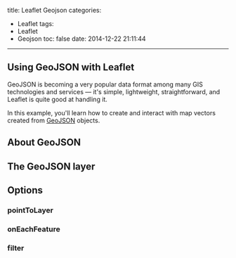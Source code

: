 title: Leaflet Geojson
categories:
  - Leaflet
tags:
  - Leaflet
  - Geojson
toc: false
date: 2014-12-22 21:11:44
---

## Using GeoJSON with Leaflet

GeoJSON is becoming a very popular data format among many GIS technologies and services — it's simple, lightweight, straightforward, and Leaflet is quite good at handling it.

In this example, you'll learn how to create and interact with map vectors created from [GeoJSON](http://geojson.org/) objects.



## About GeoJSON

## The GeoJSON layer

## Options

### pointToLayer

### onEachFeature

### filter

